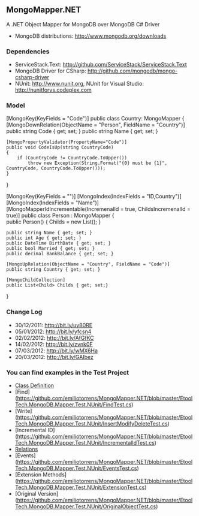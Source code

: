## MongoMapper.NET

A .NET Object Mapper for MongoDB over MongoDB C# Driver

* MongoDB distributions: http://www.mongodb.org/downloads

### Dependencies

* ServiceStack.Text: http://github.com/ServiceStack/ServiceStack.Text
* MongoDB Driver for CSharp: http://github.com/mongodb/mongo-csharp-driver
* NUnit: http://www.nunit.org, NUnit for Visual Studio: http://nunitforvs.codeplex.com

### Model

[MongoKey(KeyFields = "Code")]
public class Country: MongoMapper
{        
  [MongoDownRelation(ObjectName = "Person", FieldName = "Country")]
	public string Code { get; set; }
	public string Name { get; set; }

	[MongoPropertyValidator(PropertyName="Code")]
	public void CodeIsUp(string CountryCode)
	{
		if (CountryCode != CountryCode.ToUpper())
			throw new Exception(String.Format("{0} must be {1}", CountryCode, CountryCode.ToUpper()));
	}
}

[MongoKey(KeyFields = "")]
[MongoIndex(IndexFields = "ID,Country")]
[MongoIndex(IndexFields =  "Name")]
[MongoMapperIdIncrementable(IncremenalId = true, ChildsIncremenalId = true)]
public class Person : MongoMapper
{        
	public Person()
	{
		Childs = new List<Child>();
	}
			
	public string Name { get; set; }
	public int Age { get; set; }
	public DateTime BirthDate { get; set; }
	public bool Married { get; set; }
	public decimal BankBalance { get; set; }
	
	[MongoUpRelation(ObjectName = "Country", FieldName = "Code")]
	public string Country { get; set; }
		 
	[MongoChildCollection]
	public List<Child> Childs { get; set;}
}

### Change Log

* 30/12/2011: http://bit.ly/uy80RE
* 05/01/2012: http://bit.ly/yfcsn4
* 02/02/2012: http://bit.ly/AfGfKC
* 14/02/2012: http://bit.ly/zvnk0F
* 07/03/2012: http://bit.ly/wMX6Ha
* 20/03/2012: http://bit.ly/GAIbez

### You can find examples in the Test Project 

* [Class Definition](https://github.com/emiliotorrens/MongoMapper.NET/tree/master/EtoolTech.MongoDB.Mapper.Test.NUnit/Classes) 
* [Find] (https://github.com/emiliotorrens/MongoMapper.NET/blob/master/EtoolTech.MongoDB.Mapper.Test.NUnit/FindTest.cs)
* [Write] (https://github.com/emiliotorrens/MongoMapper.NET/blob/master/EtoolTech.MongoDB.Mapper.Test.NUnit/InsertModifyDeleteTest.cs)
* [Incremental ID] (https://github.com/emiliotorrens/MongoMapper.NET/blob/master/EtoolTech.MongoDB.Mapper.Test.NUnit/IncrementalIdTest.cs)
* [Relations](https://github.com/emiliotorrens/MongoMapper.NET/blob/master/EtoolTech.MongoDB.Mapper.Test.NUnit/RelationsTest.cs) 
* [Events] (https://github.com/emiliotorrens/MongoMapper.NET/blob/master/EtoolTech.MongoDB.Mapper.Test.NUnit/EventsTest.cs)
* [Extension Methods] (https://github.com/emiliotorrens/MongoMapper.NET/blob/master/EtoolTech.MongoDB.Mapper.Test.NUnit/ExtensionTest.cs)
* [Original Version] (https://github.com/emiliotorrens/MongoMapper.NET/blob/master/EtoolTech.MongoDB.Mapper.Test.NUnit/OriginalObjectTest.cs)

